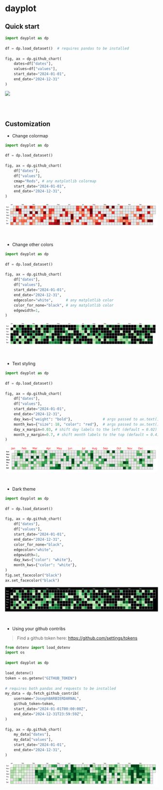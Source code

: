 # dayplot

## Quick start

```py
import dayplot as dp

df = dp.load_dataset()  # requires pandas to be installed

fig, ax = dp.github_chart(
    dates=df["dates"],
    values=df["values"],
    start_date="2024-01-01",
    end_date="2024-12-31"
)
```

![](img/quickstart.png)

<br><br>

## Customization

- Change colormap

```py
import dayplot as dp

df = dp.load_dataset()

fig, ax = dp.github_chart(
    df["dates"],
    df["values"],
    cmap="Reds", # any matplotlib colormap
    start_date="2024-01-01",
    end_date="2024-12-31",
)
```

![](img/cmap.png)

<br>

- Change other colors

```py
import dayplot as dp

df = dp.load_dataset()

fig, ax = dp.github_chart(
    df["dates"],
    df["values"],
    start_date="2024-01-01",
    end_date="2024-12-31",
    edgecolor="white",      # any matplotlib color
    color_for_none="black", # any matplotlib color
    edgewidth=1,
)
```

![](img/colors.png)

<br>

- Text styling

```py
import dayplot as dp

df = dp.load_dataset()

fig, ax = dp.github_chart(
    df["dates"],
    df["values"],
    start_date="2024-01-01",
    end_date="2024-12-31",
    day_kws={"weight": "bold"},              # args passed to ax.text()
    month_kws={"size": 18, "color": "red"},  # args passed to ax.text()
    day_x_margin=0.03, # shift day labels to the left (default = 0.02)
    month_y_margin=0.7, # shift month labels to the top (default = 0.4)
)
```

![](img/text.png)

<br>

- Dark theme

```py
import dayplot as dp

df = dp.load_dataset()

fig, ax = dp.github_chart(
    df["dates"],
    df["values"],
    start_date="2024-01-01",
    end_date="2024-12-31",
    color_for_none="black",
    edgecolor="white",
    edgewidth=1,
    day_kws={"color": "white"},
    month_kws={"color": "white"},
)
fig.set_facecolor("black")
ax.set_facecolor("black")
```

![](img/dark.png)

<br>

- Using your github contribs

> Find a github token here: https://github.com/settings/tokens

```py
from dotenv import load_dotenv
import os

import dayplot as dp

load_dotenv()
token = os.getenv("GITHUB_TOKEN")

# requires both pandas and requests to be installed
my_data = dp.fetch_github_contrib(
    username="JosephBARBIERDARNAL",
    github_token=token,
    start_date="2024-01-01T00:00:00Z",
    end_date="2024-12-31T23:59:59Z",
)

fig, ax = dp.github_chart(
    my_data["dates"],
    my_data["values"],
    start_date="2024-01-01",
    end_date="2024-12-31",
)
```

![](img/github.png)

<br><br>

<!-- ## Upcoming feature

- padding between rectangles
- round borders
- change week of the day order -->
